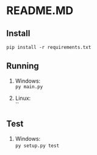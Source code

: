 # README.MD
## Install
`pip install -r requirements.txt`

## Running
1. Windows:  
`py main.py`

2. Linux:  
``

## Test
1. Windows:  
`py setup.py test`

